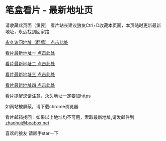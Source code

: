 # 笔盒看片 - 最新地址页

请收藏此页面（重要）
看片站长建议狼友Ctrl+D收藏本页面，本页随时更新最新地址，永远找到回家路

[永久访问地址（翻牆） 点击此处](https://beabox.net/)

[看片最新地址一 点击此处](https://bxm6z8v0j8.shop)

[看片最新地址二 点击此处](https://bxa7s3p7l7.shop)

[看片最新地址三 点击此处](https://bxd5x8e1a4.shop)

[看片最新地址四 点击此处](https://bhp2o5i3d0.shop)

看片提醒您请注意，永久地址一定要加https

如网站被屏蔽，请下载chrome浏览器

看片邮箱找回：如果以上地址均不可用，索取最新地址,请发邮件到 zhaohui@beabox.net

喜欢的狼友 请顺手star一下